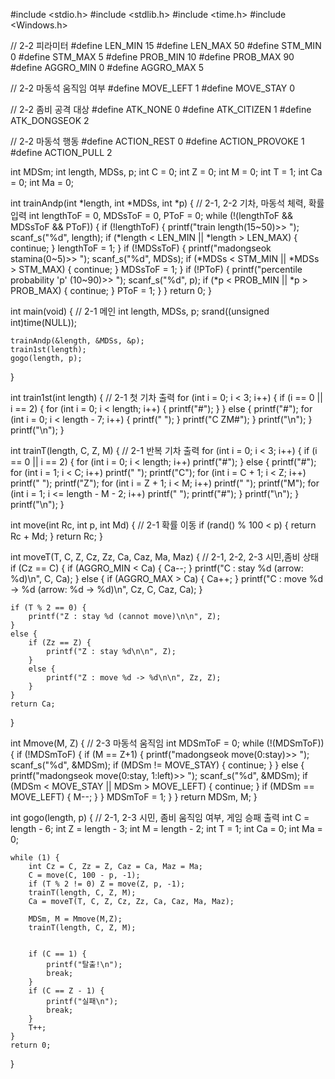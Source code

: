 #include <stdio.h>
#include <stdlib.h>
#include <time.h>
#include <Windows.h>

// 2-2 피라미터
#define LEN_MIN 15 
#define LEN_MAX 50
#define STM_MIN 0 
#define STM_MAX 5
#define PROB_MIN 10 
#define PROB_MAX 90
#define AGGRO_MIN 0 
#define AGGRO_MAX 5

// 2-2 마동석 움직임 여부
#define MOVE_LEFT 1
#define MOVE_STAY 0

// 2-2 좀비 공격 대상
#define ATK_NONE 0
#define ATK_CITIZEN 1
#define ATK_DONGSEOK 2

// 2-2 마동석 행동
#define ACTION_REST 0
#define ACTION_PROVOKE 1
#define ACTION_PULL 2

int MDSm;
int length, MDSs, p;
int C = 0; int Z = 0; int M = 0; int T = 1; int Ca = 0; int Ma = 0;


int trainAndp(int *length, int *MDSs, int *p) { // 2-1, 2-2 기차, 마동석 체력, 확률 입력
    int lengthToF = 0, MDSsToF = 0, PToF = 0;
    while (!(lengthToF && MDSsToF && PToF)) {
        if (!lengthToF) {
            printf("train length(15~50)>> ");
            scanf_s("%d", length);
            if (*length < LEN_MIN || *length > LEN_MAX) {
                continue;
            }
            lengthToF = 1;
        }
        if (!MDSsToF) {
            printf("madongseok stamina(0~5)>> ");
            scanf_s("%d", MDSs);
            if (*MDSs < STM_MIN || *MDSs > STM_MAX) {
                continue;
            }
            MDSsToF = 1;
        }
        if (!PToF) {
            printf("percentile probability 'p' (10~90)>> ");
            scanf_s("%d", p);
            if (*p < PROB_MIN || *p > PROB_MAX) {
                continue;
            }
            PToF = 1;
        }
    }
    return 0;
}


int main(void) { // 2-1 메인
    int length, MDSs, p;
    srand((unsigned int)time(NULL));

    trainAndp(&length, &MDSs, &p);
    train1st(length);
    gogo(length, p);
}

int train1st(int length) { // 2-1 첫 기차 출력
    for (int i = 0; i < 3; i++) {
        if (i == 0 || i == 2) {
            for (int i = 0; i < length; i++) {
                printf("#");
            }
        }
        else {
            printf("#");
            for (int i = 0; i < length - 7; i++) {
                printf(" ");
            }
            printf("C  ZM#");
        }
        printf("\n");
    }
    printf("\n");
}

int trainT(length, C, Z, M) { // 2-1 반복 기차 출력
    for (int i = 0; i < 3; i++) {
        if (i == 0 || i == 2) {
            for (int i = 0; i < length; i++) printf("#");
        }
        else {
            printf("#");
            for (int i = 1; i < C; i++) printf(" ");
            printf("C");
            for (int i = C + 1; i < Z; i++) printf(" ");
            printf("Z");
            for (int i = Z + 1; i < M; i++) printf(" ");
            printf("M");
            for (int i = 1; i <= length - M - 2; i++) printf(" ");
            printf("#");
        }
       printf("\n");
    }
    printf("\n");
}

int move(int Rc, int p, int Md) { // 2-1 확률 이동
    if (rand() % 100 < p) {
        return Rc + Md;
    }
    return Rc;
}

int moveT(T, C, Z, Cz, Zz, Ca, Caz, Ma, Maz) { // 2-1, 2-2, 2-3 시민,좀비 상태
    if (Cz == C) {
        if (AGGRO_MIN < Ca) {
            Ca--;
        }
        printf("C : stay %d (arrow: %d)\n", C, Ca);
    }
    else {
        if (AGGRO_MAX > Ca) {
            Ca++;
        }
        printf("C : move %d -> %d (arrow: %d -> %d)\n", Cz, C, Caz, Ca);
    }

    if (T % 2 == 0) {
        printf("Z : stay %d (cannot move)\n\n", Z);
    }
    else {
        if (Zz == Z) {
            printf("Z : stay %d\n\n", Z);
        }
        else {
            printf("Z : move %d -> %d\n\n", Zz, Z);
        }
    }
    return Ca;
}

int Mmove(M, Z) { // 2-3 마동석 움직임 
    int MDSmToF = 0;
    while (!(MDSmToF)) {
        if (!MDSmToF) {
            if (M == Z+1) {
                printf("madongseok move(0:stay)>> ");
                scanf_s("%d", &MDSm);
                if (MDSm != MOVE_STAY) {
                    continue;
                }
            }
            else {
                printf("madongseok move(0:stay, 1:left)>> ");
                scanf_s("%d", &MDSm);
                if (MDSm < MOVE_STAY || MDSm > MOVE_LEFT) {
                    continue;
                }
                if (MDSm == MOVE_LEFT) {
                    M--;
                }
            }
            MDSmToF = 1;
        }
    }
    return MDSm, M;
}

int gogo(length, p) { // 2-1, 2-3 시민, 좀비 움직임 여부, 게임 승패 출력
    int C = length - 6; int Z = length - 3; int M = length - 2; int T = 1; int Ca = 0; int Ma = 0;

    while (1) {
        int Cz = C, Zz = Z, Caz = Ca, Maz = Ma;
        C = move(C, 100 - p, -1);
        if (T % 2 != 0) Z = move(Z, p, -1);
        trainT(length, C, Z, M);
        Ca = moveT(T, C, Z, Cz, Zz, Ca, Caz, Ma, Maz);

        MDSm, M = Mmove(M,Z);
        trainT(length, C, Z, M);


        if (C == 1) {
            printf("탈출!\n");
            break;
        }
        if (C == Z - 1) {
            printf("실패\n");
            break;
        }
        T++;
    }
    return 0;
}
